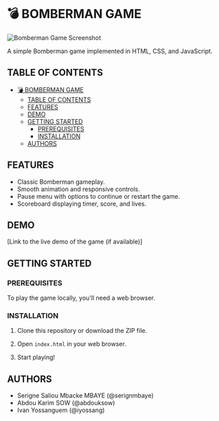 # 💣 BOMBERMAN GAME

![Bomberman Game Screenshot](screenshot.png)

A simple Bomberman game implemented in HTML, CSS, and JavaScript.

## TABLE OF CONTENTS

- [💣 BOMBERMAN GAME](#-bomberman-game)
  - [TABLE OF CONTENTS](#table-of-contents)
  - [FEATURES](#features)
  - [DEMO](#demo)
  - [GETTING STARTED](#getting-started)
    - [PREREQUISITES](#prerequisites)
    - [INSTALLATION](#installation)
  - [AUTHORS](#authors)

## FEATURES

- Classic Bomberman gameplay.
- Smooth animation and responsive controls.
- Pause menu with options to continue or restart the game.
- Scoreboard displaying timer, score, and lives.

## DEMO

[Link to the live demo of the game (if available)]

## GETTING STARTED

### PREREQUISITES

To play the game locally, you'll need a web browser.

### INSTALLATION

1. Clone this repository or download the ZIP file.

2. Open `index.html` in your web browser.

3. Start playing!

## AUTHORS
+  Serigne Saliou Mbacke MBAYE (@serignmbaye)
+  Abdou Karim SOW (@abdouksow)
+  Ivan Yossanguem (@iyossang)
